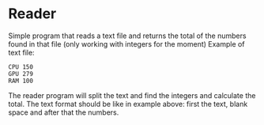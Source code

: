 # Reader
Simple program that reads a text file and returns the total of the numbers found in that file (only working with integers for the moment)
Example of text file: 

	CPU 150 
	GPU 279 
	RAM 100

The reader program will split the text and find the integers and calculate the total. 
The text format should be like in example above: first the text, blank space and after that the numbers.
